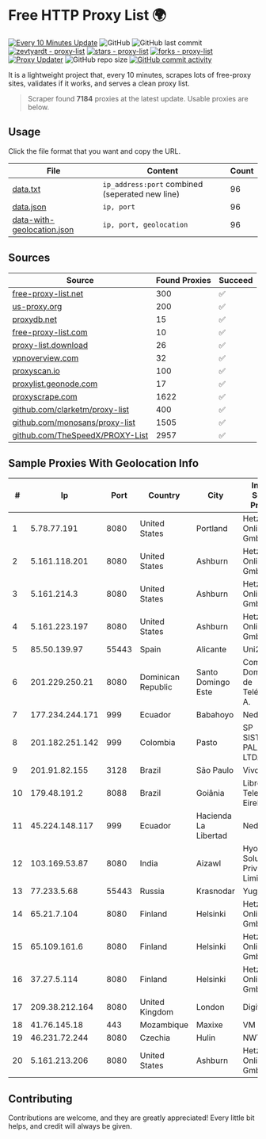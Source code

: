 
# Free HTTP Proxy List 🌍

[![Every 10 Minutes Update](https://github.com/mertguvencli/http-proxy-list/actions/workflows/main.yml/badge.svg?branch=main)](https://github.com/mertguvencli/http-proxy-list/actions/workflows/main.yml)
![GitHub](https://img.shields.io/github/license/mertguvencli/http-proxy-list)
![GitHub last commit](https://img.shields.io/github/last-commit/mertguvencli/http-proxy-list)
[![zevtyardt - proxy-list](https://img.shields.io/static/v1?label=zevtyardt&message=proxy-list&color=blue&logo=github)](https://github.com/zevtyardt/proxy-list "Go to GitHub repo")
[![stars - proxy-list](https://img.shields.io/github/stars/zevtyardt/proxy-list?style=social)](https://github.com/zevtyardt/proxy-list)
[![forks - proxy-list](https://img.shields.io/github/forks/zevtyardt/proxy-list?style=social)](https://github.com/zevtyardt/proxy-list)
[![Proxy Updater](https://github.com/zevtyardt/proxy-list/workflows/Proxy%20Updater/badge.svg)](https://github.com/zevtyardt/proxy-list/actions?query=workflow:"Proxy+Updater")
![GitHub repo size](https://img.shields.io/github/repo-size/zevtyardt/proxy-list)
[![GitHub commit activity](https://img.shields.io/github/commit-activity/m/zevtyardt/proxy-list?logo=commits)](https://github.com/zevtyardt/proxy-list/commits/main)

It is a lightweight project that, every 10 minutes, scrapes lots of free-proxy sites, validates if it works, and serves a clean proxy list.

> Scraper found **7184** proxies at the latest update. Usable proxies are below.

## Usage

Click the file format that you want and copy the URL.

|File|Content|Count|
|----|-------|-----|
|[data.txt](https://raw.githubusercontent.com/mertguvencli/http-proxy-list/main/proxy-list/data.txt)|`ip_address:port` combined (seperated new line)|96|
|[data.json](https://raw.githubusercontent.com/mertguvencli/http-proxy-list/main/proxy-list/data.json)|`ip, port`|96|
|[data-with-geolocation.json](https://raw.githubusercontent.com/mertguvencli/http-proxy-list/main/proxy-list/data-with-geolocation.json)|`ip, port, geolocation`|96|

## Sources

|Source|Found Proxies|Succeed|
|------|-------------|-------|
|[free-proxy-list.net](https://free-proxy-list.net)|300|✅|
|[us-proxy.org](https://www.us-proxy.org)|200|✅|
|[proxydb.net](http://proxydb.net)|15|✅|
|[free-proxy-list.com](https://free-proxy-list.com/?page=&port=&type%5B%5D=http&type%5B%5D=https&up_time=0&search=Search)|10|✅|
|[proxy-list.download](https://www.proxy-list.download/HTTP)|26|✅|
|[vpnoverview.com](https://vpnoverview.com/privacy/anonymous-browsing/free-proxy-servers)|32|✅|
|[proxyscan.io](https://www.proxyscan.io)|100|✅|
|[proxylist.geonode.com](https://proxylist.geonode.com/api/proxy-list?limit=300&page=1&sort_by=lastChecked&sort_type=desc&protocols=http,https)|17|✅|
|[proxyscrape.com](https://api.proxyscrape.com/v2/?request=displayproxies&protocol=http&timeout=10000&country=all&ssl=all&anonymity=all)|1622|✅|
|[github.com/clarketm/proxy-list](https://raw.githubusercontent.com/clarketm/proxy-list/master/proxy-list-raw.txt)|400|✅|
|[github.com/monosans/proxy-list](https://raw.githubusercontent.com/monosans/proxy-list/main/proxies/http.txt)|1505|✅|
|[github.com/TheSpeedX/PROXY-List](https://raw.githubusercontent.com/TheSpeedX/PROXY-List/master/http.txt)|2957|✅|


## Sample Proxies With Geolocation Info

|#|Ip|Port|Country|City|Internet Service Provider|
|-|--|----|-------|----|-------------------------|
|1|5.78.77.191|8080|United States|Portland|Hetzner Online GmbH|
|2|5.161.118.201|8080|United States|Ashburn|Hetzner Online GmbH|
|3|5.161.214.3|8080|United States|Ashburn|Hetzner Online GmbH|
|4|5.161.223.197|8080|United States|Ashburn|Hetzner Online GmbH|
|5|85.50.139.97|55443|Spain|Alicante|Uni2 1|
|6|201.229.250.21|8080|Dominican Republic|Santo Domingo Este|Compañía Dominicana de Teléfonos S. A.|
|7|177.234.244.171|999|Ecuador|Babahoyo|Nedetel S.A.|
|8|201.182.251.142|999|Colombia|Pasto|SP SISTEMAS PALACIOS LTDA|
|9|201.91.82.155|3128|Brazil|São Paulo|Vivo|
|10|179.48.191.2|8088|Brazil|Goiânia|Libre Telecom Eireli|
|11|45.224.148.117|999|Ecuador|Hacienda La Libertad|Nedetel S.A.|
|12|103.169.53.87|8080|India|Aizawl|Hyosec Solutions Private Limited|
|13|77.233.5.68|55443|Russia|Krasnodar|Yug-Link|
|14|65.21.7.104|8080|Finland|Helsinki|Hetzner Online GmbH|
|15|65.109.161.6|8080|Finland|Helsinki|Hetzner Online GmbH|
|16|37.27.5.114|8080|Finland|Helsinki|Hetzner Online GmbH|
|17|209.38.212.164|8080|United Kingdom|London|DigitalOcean|
|18|41.76.145.18|443|Mozambique|Maxixe|VM  S.A|
|19|46.231.72.244|8080|Czechia|Hulin|NWT|
|20|5.161.213.206|8080|United States|Ashburn|Hetzner Online GmbH|



## Contributing

Contributions are welcome, and they are greatly appreciated! Every
little bit helps, and credit will always be given.

